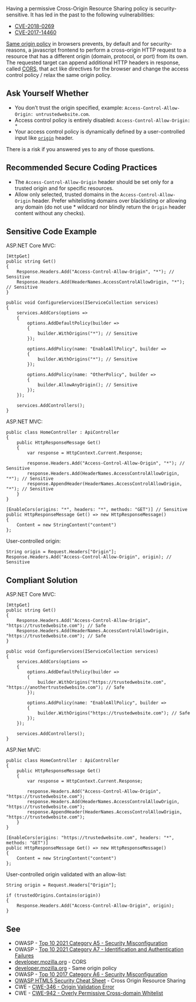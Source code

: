 Having a permissive Cross-Origin Resource Sharing policy is security-sensitive. It has led in the past to the following vulnerabilities:

-  [CVE-2018-0269](http://cve.mitre.org/cgi-bin/cvename.cgi?name=CVE-2018-0269)
-  [CVE-2017-14460](http://cve.mitre.org/cgi-bin/cvename.cgi?name=CVE-2017-14460)

[Same origin policy](https://developer.mozilla.org/en-US/docs/Web/Security/Same-origin_policy) in browsers prevents, by default and for
security-reasons, a javascript frontend to perform a cross-origin HTTP request to a resource that has a different origin (domain, protocol, or port)
from its own. The requested target can append additional HTTP headers in response, called [CORS](https://developer.mozilla.org/en-US/docs/Web/HTTP/CORS), that act like directives for the browser and change the access control policy
/ relax the same origin policy.

## Ask Yourself Whether

-  You don’t trust the origin specified, example: `Access-Control-Allow-Origin: untrustedwebsite.com`.
-  Access control policy is entirely disabled: `Access-Control-Allow-Origin: *`
-  Your access control policy is dynamically defined by a user-controlled input like [`origin`](https://developer.mozilla.org/en-US/docs/Web/HTTP/Headers/Origin) header.

There is a risk if you answered yes to any of those questions.

## Recommended Secure Coding Practices

-  The `Access-Control-Allow-Origin` header should be set only for a trusted origin and for specific resources.
-  Allow only selected, trusted domains in the `Access-Control-Allow-Origin` header. Prefer whitelisting domains over blacklisting or
  allowing any domain (do not use \* wildcard nor blindly return the `Origin` header content without any checks).

## Sensitive Code Example

ASP.NET Core MVC:

    [HttpGet]
    public string Get()
    {
        Response.Headers.Add("Access-Control-Allow-Origin", "*"); // Sensitive
        Response.Headers.Add(HeaderNames.AccessControlAllowOrigin, "*"); // Sensitive
    }

    public void ConfigureServices(IServiceCollection services)
    {
        services.AddCors(options =>
        {
            options.AddDefaultPolicy(builder =>
            {
                builder.WithOrigins("*"); // Sensitive
            });
    
            options.AddPolicy(name: "EnableAllPolicy", builder =>
            {
                builder.WithOrigins("*"); // Sensitive
            });
    
            options.AddPolicy(name: "OtherPolicy", builder =>
            {
                builder.AllowAnyOrigin(); // Sensitive
            });
        });
    
        services.AddControllers();
    }

ASP.NET MVC:

    public class HomeController : ApiController
    {
        public HttpResponseMessage Get()
        {
            var response = HttpContext.Current.Response;
    
            response.Headers.Add("Access-Control-Allow-Origin", "*"); // Sensitive
            response.Headers.Add(HeaderNames.AccessControlAllowOrigin, "*"); // Sensitive
            response.AppendHeader(HeaderNames.AccessControlAllowOrigin, "*"); // Sensitive
        }
    }

    [EnableCors(origins: "*", headers: "*", methods: "GET")] // Sensitive
    public HttpResponseMessage Get() => new HttpResponseMessage()
    {
        Content = new StringContent("content")
    };

User-controlled origin:

    String origin = Request.Headers["Origin"];
    Response.Headers.Add("Access-Control-Allow-Origin", origin); // Sensitive

## Compliant Solution

ASP.NET Core MVC:

    [HttpGet]
    public string Get()
    {
        Response.Headers.Add("Access-Control-Allow-Origin", "https://trustedwebsite.com"); // Safe
        Response.Headers.Add(HeaderNames.AccessControlAllowOrigin, "https://trustedwebsite.com"); // Safe
    }

    public void ConfigureServices(IServiceCollection services)
    {
        services.AddCors(options =>
        {
            options.AddDefaultPolicy(builder =>
            {
                builder.WithOrigins("https://trustedwebsite.com", "https://anothertrustedwebsite.com"); // Safe
            });
    
            options.AddPolicy(name: "EnableAllPolicy", builder =>
            {
                builder.WithOrigins("https://trustedwebsite.com"); // Safe
            });
        });
    
        services.AddControllers();
    }

ASP.Net MVC:

    public class HomeController : ApiController
    {
        public HttpResponseMessage Get()
        {
            var response = HttpContext.Current.Response;
    
            response.Headers.Add("Access-Control-Allow-Origin", "https://trustedwebsite.com");
            response.Headers.Add(HeaderNames.AccessControlAllowOrigin, "https://trustedwebsite.com");
            response.AppendHeader(HeaderNames.AccessControlAllowOrigin, "https://trustedwebsite.com");
        }
    }

    [EnableCors(origins: "https://trustedwebsite.com", headers: "*", methods: "GET")]
    public HttpResponseMessage Get() => new HttpResponseMessage()
    {
        Content = new StringContent("content")
    };

User-controlled origin validated with an allow-list:

    String origin = Request.Headers["Origin"];
    
    if (trustedOrigins.Contains(origin))
    {
        Response.Headers.Add("Access-Control-Allow-Origin", origin);
    }

## See

-  OWASP - [Top 10 2021 Category A5 - Security Misconfiguration](https://owasp.org/Top10/A05_2021-Security_Misconfiguration/)
-  OWASP - [Top 10 2021 Category A7 - Identification and
  Authentication Failures](https://owasp.org/Top10/A07_2021-Identification_and_Authentication_Failures/)
-  [developer.mozilla.org](https://developer.mozilla.org/en-US/docs/Web/HTTP/CORS) - CORS
-  [developer.mozilla.org](https://developer.mozilla.org/en-US/docs/Web/Security/Same-origin_policy) - Same origin policy
-  OWASP - [Top 10 2017 Category A6 - Security
  Misconfiguration](https://owasp.org/www-project-top-ten/2017/A6_2017-Security_Misconfiguration)
-  [OWASP HTML5 Security
  Cheat Sheet](https://cheatsheetseries.owasp.org/cheatsheets/HTML5_Security_Cheat_Sheet.html#cross-origin-resource-sharing) - Cross Origin Resource Sharing
-  CWE - [CWE-346 - Origin Validation Error](https://cwe.mitre.org/data/definitions/346)
-  CWE - [CWE-942 - Overly Permissive Cross-domain Whitelist](https://cwe.mitre.org/data/definitions/942)